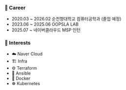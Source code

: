 ### 💼 Career
- 2020.03 ~ 2026.02 순천향대학교 컴퓨터공학과 (졸업 예정)
- 2023.06 ~ 2025.06 OOPSLA LAB 
- 2025.07 ~ 네이버클라우드 MSP 인턴

### 🚀 Interests
- ☁️ Naver Cloud
- 🏗️ Infra
- ⚙️ Terraform
- 🔧 Ansible
- 🐳 Docker
- ☸️ Kubernetes
